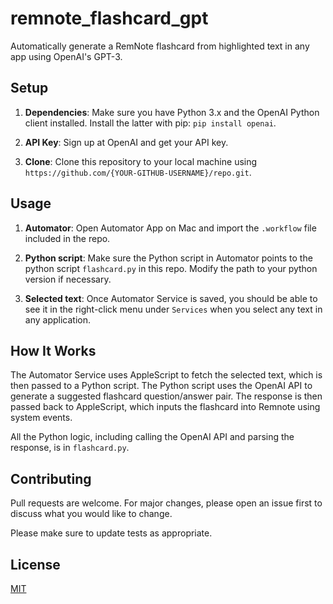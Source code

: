 # remnote_flashcard_gpt
Automatically generate a RemNote flashcard from highlighted text in any app using OpenAI's GPT-3.

## Setup

1. **Dependencies**: Make sure you have Python 3.x and the OpenAI Python client installed. Install the latter with pip: `pip install openai`.

2. **API Key**: Sign up at OpenAI and get your API key. 

3. **Clone**: Clone this repository to your local machine using `https://github.com/{YOUR-GITHUB-USERNAME}/repo.git`.

## Usage

1. **Automator**: Open Automator App on Mac and import the `.workflow` file included in the repo.

2. **Python script**: Make sure the Python script in Automator points to the python script `flashcard.py` in this repo. Modify the path to your python version if necessary.

3. **Selected text**: Once Automator Service is saved, you should be able to see it in the right-click menu under `Services` when you select any text in any application.

## How It Works

The Automator Service uses AppleScript to fetch the selected text, which is then passed to a Python script. The Python script uses the OpenAI API to generate a suggested flashcard question/answer pair. The response is then passed back to AppleScript, which inputs the flashcard into Remnote using system events.

All the Python logic, including calling the OpenAI API and parsing the response, is in `flashcard.py`.

## Contributing

Pull requests are welcome. For major changes, please open an issue first to discuss what you would like to change.

Please make sure to update tests as appropriate.

## License

[MIT](https://choosealicense.com/licenses/mit/)
